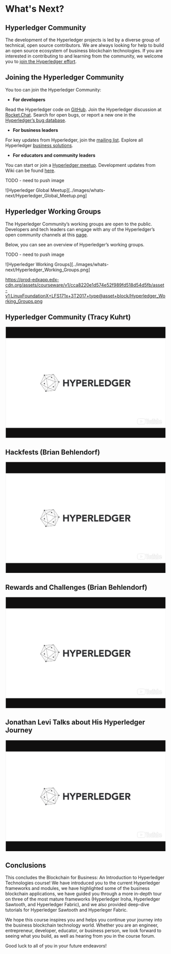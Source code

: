# What's Next?

## Hyperledger Community

The development of the Hyperledger projects is led by a diverse group of technical, open source contributors. We are always looking for help to build an open source ecosystem of business blockchain technologies. If you are interested in contributing to and learning from the community, we welcome you to [join the Hyperledger effort](https://www.hyperledger.org/community).

## Joining the Hyperledger Community

You too can join the Hyperledger Community:

* **For developers**

Read the Hyperledger code on [GitHub](https://github.com/hyperledger/hyperledger). Join the Hyperledger discussion at [Rocket.Chat](https://chat.hyperledger.org/home). Search for open bugs, or report a new one in the [Hyperledger’s bug database](https://jira.hyperledger.org/secure/Dashboard.jspa).

* **For business leaders**

For key updates from Hyperledger, join the [mailing list](https://lists.hyperledger.org/mailman/listinfo). Explore all Hyperledger [business solutions](https://www.hyperledger.org/projects).

* **For educators and community leaders**

You can start or join a [Hyperledger meetup](https://www.meetup.com/pro/hyperledger/). Development updates from Wiki can be found [here](https://wiki.hyperledger.org/).

TODO - need to push image

![Hyperledger Global Meetup][../images/whats-next/Hyperledger_Global_Meetup.png]

## Hyperledger Working Groups

The Hyperledger Community’s working groups are open to the public. Developers and tech leaders can engage with any of the Hyperledger’s open community channels at this [page](https://github.com/hyperledger/hyperledger/wiki/PublicMeetingCalendar).

Below, you can see an overview of Hyperledger’s working groups.

TODO - need to push image

![Hyperledger Working Groups][../images/whats-next/Hyperledger_Working_Groups.png]

https://prod-edxapp.edx-cdn.org/assets/courseware/v1/cca8220e1d574e52f989fd518d54d5fb/asset-v1:LinuxFoundationX+LFS171x+3T2017+type@asset+block/Hyperledger_Working_Groups.png

## Hyperledger Community (Tracy Kuhrt)

[![Hyperledger Community (Tracy Kuhrt)](../images/video-image.png)](https://youtu.be/kW94LHpi_7E)


## Hackfests (Brian Behlendorf)

[![Hackfests (Brian Behlendorf)](../images/video-image.png)](https://youtu.be/p5GEF1uxOSM)


## Rewards and Challenges (Brian Behlendorf)

[![Rewards and Challenges (Brian Behlendorf)](../images/video-image.png)](https://youtu.be/xtCdbgZ1YGg)


## Jonathan Levi Talks about His Hyperledger Journey

[![Jonathan Levi Talks about His Hyperledger Journey](../images/video-image.png)](https://youtu.be/UOkv_ZxCQnE)


## Conclusions

This concludes the Blockchain for Business: An Introduction to Hyperledger Technologies course! We have introduced you to the current Hyperledger frameworks and modules, we have highlighted some of the business blockchain applications, we have guided you through a more in-depth tour on three of the most mature frameworks (Hyperledger Iroha, Hyperledger Sawtooth, and Hyperledger Fabric), and we also provided deep-dive tutorials for Hyperledger Sawtooth and Hyperleger Fabric.

We hope this course inspires you and helps you continue your journey into the business blockchain technology world. Whether you are an engineer, entrepreneur, developer, educator, or business person, we look forward to seeing what you build, as well as hearing from you in the course forum. 

Good luck to all of you in your future endeavors! 
